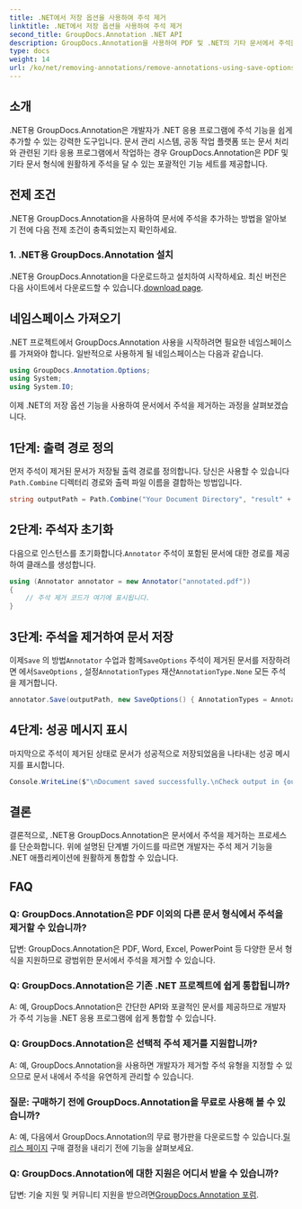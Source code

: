 ```yaml
---
title: .NET에서 저장 옵션을 사용하여 주석 제거
linktitle: .NET에서 저장 옵션을 사용하여 주석 제거
second_title: GroupDocs.Annotation .NET API
description: GroupDocs.Annotation을 사용하여 PDF 및 .NET의 기타 문서에서 주석을 제거하는 방법을 알아보세요. 코드 예제가 포함된 단계별 가이드입니다.
type: docs
weight: 14
url: /ko/net/removing-annotations/remove-annotations-using-save-options/
---
```

## 소개

.NET용 GroupDocs.Annotation은 개발자가 .NET 응용 프로그램에 주석 기능을 쉽게 추가할 수 있는 강력한 도구입니다. 문서 관리 시스템, 공동 작업 플랫폼 또는 문서 처리와 관련된 기타 응용 프로그램에서 작업하는 경우 GroupDocs.Annotation은 PDF 및 기타 문서 형식에 원활하게 주석을 달 수 있는 포괄적인 기능 세트를 제공합니다.

## 전제 조건

.NET용 GroupDocs.Annotation을 사용하여 문서에 주석을 추가하는 방법을 알아보기 전에 다음 전제 조건이 충족되었는지 확인하세요.

### 1. .NET용 GroupDocs.Annotation 설치

 .NET용 GroupDocs.Annotation을 다운로드하고 설치하여 시작하세요. 최신 버전은 다음 사이트에서 다운로드할 수 있습니다.[download page](https://releases.groupdocs.com/annotation/net/).

## 네임스페이스 가져오기

.NET 프로젝트에서 GroupDocs.Annotation 사용을 시작하려면 필요한 네임스페이스를 가져와야 합니다. 일반적으로 사용하게 될 네임스페이스는 다음과 같습니다.

```csharp
using GroupDocs.Annotation.Options;
using System;
using System.IO;
```


이제 .NET의 저장 옵션 기능을 사용하여 문서에서 주석을 제거하는 과정을 살펴보겠습니다.

## 1단계: 출력 경로 정의

먼저 주석이 제거된 문서가 저장될 출력 경로를 정의합니다. 당신은 사용할 수 있습니다`Path.Combine` 디렉터리 경로와 출력 파일 이름을 결합하는 방법입니다.

```csharp
string outputPath = Path.Combine("Your Document Directory", "result" + Path.GetExtension("input.pdf"));
```

## 2단계: 주석자 초기화

 다음으로 인스턴스를 초기화합니다.`Annotator` 주석이 포함된 문서에 대한 경로를 제공하여 클래스를 생성합니다.

```csharp
using (Annotator annotator = new Annotator("annotated.pdf"))
{
    // 주석 제거 코드가 여기에 표시됩니다.
}
```

## 3단계: 주석을 제거하여 문서 저장

 이제`Save` 의 방법`Annotator` 수업과 함께`SaveOptions` 주석이 제거된 문서를 저장하려면 에서`SaveOptions` , 설정`AnnotationTypes` 재산`AnnotationType.None` 모든 주석을 제거합니다.

```csharp
annotator.Save(outputPath, new SaveOptions() { AnnotationTypes = AnnotationType.None });
```

## 4단계: 성공 메시지 표시

마지막으로 주석이 제거된 상태로 문서가 성공적으로 저장되었음을 나타내는 성공 메시지를 표시합니다.

```csharp
Console.WriteLine($"\nDocument saved successfully.\nCheck output in {outputPath}.");
```

## 결론

결론적으로, .NET용 GroupDocs.Annotation은 문서에서 주석을 제거하는 프로세스를 단순화합니다. 위에 설명된 단계별 가이드를 따르면 개발자는 주석 제거 기능을 .NET 애플리케이션에 원활하게 통합할 수 있습니다.

## FAQ

### Q: GroupDocs.Annotation은 PDF 이외의 다른 문서 형식에서 주석을 제거할 수 있습니까?

답변: GroupDocs.Annotation은 PDF, Word, Excel, PowerPoint 등 다양한 문서 형식을 지원하므로 광범위한 문서에서 주석을 제거할 수 있습니다.

### Q: GroupDocs.Annotation은 기존 .NET 프로젝트에 쉽게 통합됩니까?

A: 예, GroupDocs.Annotation은 간단한 API와 포괄적인 문서를 제공하므로 개발자가 주석 기능을 .NET 응용 프로그램에 쉽게 통합할 수 있습니다.

### Q: GroupDocs.Annotation은 선택적 주석 제거를 지원합니까?

A: 예, GroupDocs.Annotation을 사용하면 개발자가 제거할 주석 유형을 지정할 수 있으므로 문서 내에서 주석을 유연하게 관리할 수 있습니다.

### 질문: 구매하기 전에 GroupDocs.Annotation을 무료로 사용해 볼 수 있습니까?

 A: 예, 다음에서 GroupDocs.Annotation의 무료 평가판을 다운로드할 수 있습니다.[릴리스 페이지](https://releases.groupdocs.com/) 구매 결정을 내리기 전에 기능을 살펴보세요.

### Q: GroupDocs.Annotation에 대한 지원은 어디서 받을 수 있습니까?

 답변: 기술 지원 및 커뮤니티 지원을 받으려면[GroupDocs.Annotation 포럼](https://forum.groupdocs.com/c/annotation/10).